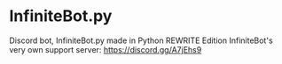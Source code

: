 # InfiniteBot.py
Discord bot, InfiniteBot.py made in Python REWRITE Edition
InfiniteBot's very own support server: https://discord.gg/A7jEhs9
